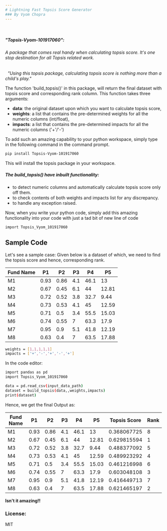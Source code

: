 ```yaml
---
# Lightning Fast Topsis Score Generator
### By Vyom Chopra
---
```

&nbsp;
##### "Topsis-Vyom-101917060":
###### A package that comes real handy when calculating topsis score. It's one stop destination for all Topsis related work.  
&nbsp;
*"Using this topsis package, calculating topsis score is nothing more than a child's play."*

The function 'build_topsis()' in this package, will return the final dataset with topsis score and corresponding rank column.
This function takes three arguments:
	
* **data**: the original dataset upon which you want to calculate topsis score,
* **weights**: a list that contains the pre-determined weights for all the numeric columns (int/float),
* **impacts**: a list that contains the pre-determined impacts for all the numeric columns ('+'/'-')  
 
To add such an amazing capability to your python workspace, simply type in the following command in the command prompt.

```sh
pip install Topsis-Vyom-101917060
```  
This will install the topsis package in your workspace.

##### The build_topsis() have inbuilt functionality:
* to detect numeric columns and automatically calculate topsis score only off them.
* to check contents of both weights and impacts list for any discrepancy.
* to handle any exception raised.

Now, when you write your python code, simply add this amazing functionality into your code with just a tad bit of new line of code
```sh
import Topsis_Vyom_101917060
```
## Sample Code
Let's see a sample case:
Given below is a dataset of which, we need to find the topsis score and hence, corresponding rank.

|Fund Name|P1  |P2  |P3 |P4  |P5   |
|---------|----|----|---|----|-----|
|M1       |0.93|0.86|4.1|46.1|13   |
|M2       |0.67|0.45|6.1|44  |12.81|
|M3       |0.72|0.52|3.8|32.7|9.44 |
|M4       |0.73|0.53|4.1|45  |12.59|
|M5       |0.71|0.5 |3.4|55.5|15.03|
|M6       |0.74|0.55|7  |63.3|17.9 |
|M7       |0.95|0.9 |5.1|41.8|12.19|
|M8       |0.63|0.4 |7  |63.5|17.88|

```sh
weights = [1,1,1,1,1]
impacts = ['+','-','+','-','+']
``` 

In the code editor:
```sh
import pandas as pd
import Topsis_Vyom_101917060

data = pd.read_csv(input_data_path)
dataset = build_topsis(data,,weights,impacts)
print(dataset)
```  

Hence, we get the final Output as:  

|Fund Name|P1  |P2  |P3 |P4  |P5   |Topsis Score|Rank|
|---------|----|----|---|----|-----|------------|----|
|M1       |0.93|0.86|4.1|46.1|13   |0.368067725 |8   |
|M2       |0.67|0.45|6.1|44  |12.81|0.629815594 |1   |
|M3       |0.72|0.52|3.8|32.7|9.44 |0.488377092 |5   |
|M4       |0.73|0.53|4.1|45  |12.59|0.489923292 |4   |
|M5       |0.71|0.5 |3.4|55.5|15.03|0.461216998 |6   |
|M6       |0.74|0.55|7  |63.3|17.9 |0.603048108 |3   |
|M7       |0.95|0.9 |5.1|41.8|12.19|0.416449713 |7   |
|M8       |0.63|0.4 |7  |63.5|17.88|0.621465197 |2   |

**Isn't it amazing!!**

### License:

MIT